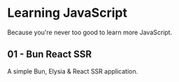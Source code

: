 # Learning JavaScript
Because you're never too good to learn more JavaScript.

## 01 - Bun React SSR
A simple Bun, Elysia & React SSR application.
